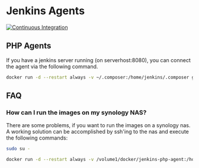 Jenkins Agents
==============

[![Continuous Integration](https://github.com/core23/jenkins-docker-agents/workflows/Continuous%20Integration/badge.svg)](https://github.com/core23/jenkins-docker-agents/actions)

PHP Agents
----------

If you have a jenkins server running (on serverhost:8080), you can connect the agent via the following command.

```bash
docker run -d --restart always -v ~/.composer:/home/jenkins/.composer ghcr.io/core23/jenkins-php-agent:8.0 -url http://serverhost:8080 SECRET AGENT_NAME
```

FAQ
---

### How can I run the images on my synology NAS?

There are some problems, if you want to run the images on a synology nas.
A working solution can be accomplished by ssh'ing to the nas and execute the following commands:

```bash
sudo su -

docker run -d --restart always -v /volume1/docker/jenkins-php-agent:/home/jenkins/.composer --name jenkins-php-agent core23/jenkins-php-agent -url http://serverhost:8080 SECRET AGENT_NAME
```

